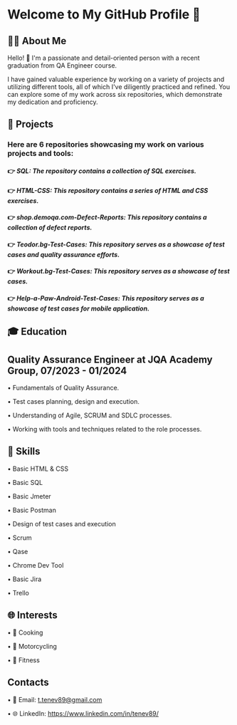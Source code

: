 # Welcome to My GitHub Profile 👋


## 👨‍💻 About Me

Hello! 👋 I'm a passionate and detail-oriented person with a recent graduation from QA Engineer course.

I have gained valuable experience by working on a variety of projects and utilizing different tools, all of which I've diligently practiced and refined. You can explore some of my work across six repositories, which demonstrate my dedication and proficiency.


## 💼 Projects   

### Here are 6 repositories showcasing my work on various projects and tools:

#### 👉 **_SQL:   The repository contains a collection of SQL exercises._**

#### 👉 **_HTML-CSS: This repository contains a series of HTML and CSS exercises._**

#### 👉 **_shop.demoqa.com-Defect-Reports: This repository contains a collection of defect reports._**

#### 👉 **_Teodor.bg-Test-Cases: This repository serves as a showcase of test cases and quality assurance efforts._**

#### 👉 **_Workout.bg-Test-Cases: This repository serves as a showcase of test cases._**

#### 👉 **_Help-a-Paw-Android-Test-Cases: This repository serves as a showcase of test cases for mobile application._**

## 🎓 Education

## Quality Assurance Engineer at JQA Academy Group, 07/2023 - 01/2024

• Fundamentals of Quality Assurance.

• Test cases planning, design and execution.

• Understanding of Agile, SCRUM and SDLC processes.

• Working with tools and techniques related to the role processes.


## 🚀 Skills

• Basic HTML & CSS

• Basic SQL

• Basic Jmeter

• Basic Postman

• Design of test cases and execution

• Scrum

• Qase

• Chrome Dev Tool

• Basic Jira

• Trello

## 🌐 Interests

• 🍳 Cooking

• 🚴 Motorcycling

• 💪 Fitness

## Contacts

• 📧 Email: t.tenev89@gmail.com

• 🌐 LinkedIn: https://www.linkedin.com/in/tenev89/








